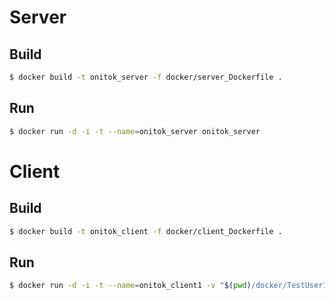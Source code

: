 
# Server
## Build
```sh
$ docker build -t onitok_server -f docker/server_Dockerfile .
```

## Run
```sh
$ docker run -d -i -t --name=onitok_server onitok_server
```


# Client
## Build
```sh
$ docker build -t onitok_client -f docker/client_Dockerfile .
```

## Run
```sh
$ docker run -d -i -t --name=onitok_client1 -v "$(pwd)/docker/TestUser1:/root/key" onitok_client
```
